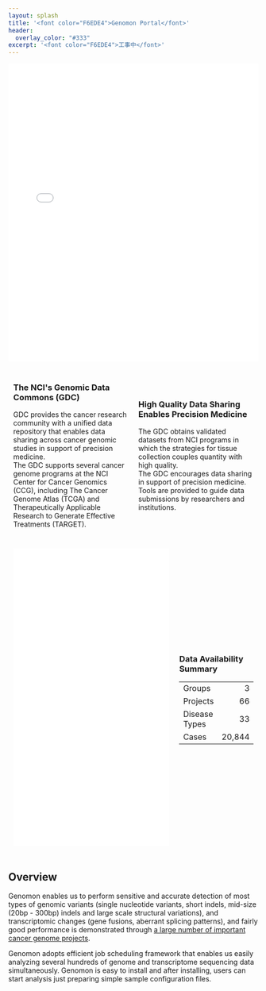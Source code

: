 ```yaml
---
layout: splash
title: '<font color="F6EDE4">Genomon Portal</font>'
header:
  overlay_color: "#333"
excerpt: '<font color="F6EDE4">工事中</font>'
---
```


<style type="text/css">
iframe {
  border: none;
  width: 100%;
  height: 600px;
}
</style>

<iframe src="{{ site.url }}{{ site.baseurl }}/graphs/index_bar.html"></iframe>

<style type="text/css">
.frame {
  border-collapse: separate;
  border-spacing: 0px 10px;
  display: table;
  width: 100%;
}
.box {
  display: table-cell;
  vertical-align: middle;
  padding: 10px;
}
</style>

<div class="frame">
<div class="box" style="width:50%">
<h3>The NCI's Genomic Data Commons (GDC)</h3>
GDC provides the cancer research community with a unified data repository that enables data sharing across cancer genomic studies in support of precision medicine.
<br>
The GDC supports several cancer genome programs at the NCI Center for Cancer Genomics (CCG), including The Cancer Genome Atlas (TCGA) and Therapeutically Applicable Research to Generate Effective Treatments (TARGET).
<br>
</div>

<div class="box">
<h3>High Quality Data Sharing Enables Precision Medicine</h3>
The GDC obtains validated datasets from NCI programs in which the strategies for tissue collection couples quantity with high quality.
<br>
The GDC encourages data sharing in support of precision medicine. Tools are provided to guide data submissions by researchers and institutions.
<br>
</div>
</div>

<div class="frame">
<div class="box" style="width:70%">
<iframe src="{{ site.url }}{{ site.baseurl }}/graphs/index_tree.html"></iframe>
</div>

<div class="box">
<h3>Data Availability Summary</h3>
<table>
  <tr><td>Groups       </td><td align=right>     3</td></tr>
  <tr><td>Projects     </td><td align=right>    66</td></tr>
  <tr><td>Disease Types</td><td align=right>    33</td></tr>
  <tr><td>Cases        </td><td align=right>20,844</td></tr>
</table>
</div>
</div>

## Overview

Genomon enables us to perform sensitive and accurate detection of most types of genomic variants
(single nucleotide variants, short indels, mid-size (20bp - 300bp) indels and large scale structural variations),
and transcriptomic changes (gene fusions, aberrant splicing patterns),
and fairly good performance is demonstrated 
through [a large number of important cancer genome projects](http://www.ncbi.nlm.nih.gov/pubmed?term=(Ogawa%2C%20Seishi%5BAuthor%5D)%20AND%20Miyano%2C%20Satoru%5BAuthor%5D).


Genomon adopts efficient job scheduling framework that enables us easily analyzing several hundreds of 
genome and transcriptome sequencing data simultaneously.
Genomon is easy to install and after installing, 
users can start analysis just preparing simple sample configuration files.


